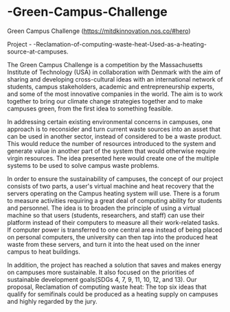 # -Green-Campus-Challenge

Green Campus Challenge (https://mitdkinnovation.nos.co/#hero)

Project - -Reclamation-of-computing-waste-heat-Used-as-a-heating-source-at-campuses.

The Green Campus Challenge is a competition by the Massachusetts Institute of Technology (USA) in collaboration with Denmark with the aim of sharing and developing cross-cultural ideas with an international network of students, campus stakeholders, academic and entrepreneurship experts, and some of the most innovative companies in the world. The aim is to work together to bring our climate change strategies together and to make campuses green, from the first idea to something feasible.

In addressing certain existing environmental concerns in campuses, one approach is to reconsider and turn current waste sources into an asset that can be used in another sector, instead of considered to be a waste product. This would reduce the number of resources introduced to the system and generate value in another part of the system that would otherwise require virgin resources. The idea presented here would create one of the multiple systems to be used to solve campus waste problems.

In order to ensure the sustainability of campuses, the concept of our project consists of two parts, a user's virtual machine and heat recovery that the servers operating on the Campus heating system will use. There is a forum to measure activities requiring a great deal of computing ability for students and personnel. The idea is to broaden the principle of using a virtual machine so that users (students, researchers, and staff) can use their platform instead of their computers to measure all their work-related tasks. If computer power is transferred to one central area instead of being placed on personal computers, the university can then tap into the produced heat waste from these servers, and turn it into the heat used on the inner campus to heat buildings.

In addition, the project has reached a solution that saves and makes energy on campuses more sustainable. It also focused on the priorities of sustainable development goals(SDGs 4, 7, 9, 11, 10, 12, and 13). Our proposal, Reclamation of computing waste heat: The top six ideas that qualify for semifinals could be produced as a heating supply on campuses and highly regarded by the jury.
